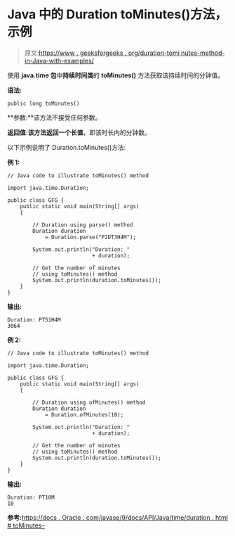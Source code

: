 # Java 中的 Duration toMinutes()方法，示例

> 原文:[https://www . geeksforgeeks . org/duration-tomi nutes-method-in-Java-with-examples/](https://www.geeksforgeeks.org/duration-tominutes-method-in-java-with-examples/)

使用 **java.time 包**中**持续时间类**的 **toMinutes()** 方法获取该持续时间的分钟值。

**语法:**

```
public long toMinutes()

```

**参数:**该方法不接受任何参数。

**返回值:**该方法返回一个**长值**，即该时长内的分钟数。

以下示例说明了 Duration.toMinutes()方法:

**例 1:**

```
// Java code to illustrate toMinutes() method

import java.time.Duration;

public class GFG {
    public static void main(String[] args)
    {

        // Duration using parse() method
        Duration duration
            = Duration.parse("P2DT3H4M");

        System.out.println("Duration: "
                           + duration);

        // Get the number of minutes
        // using toMinutes() method
        System.out.println(duration.toMinutes());
    }
}
```

**输出:**

```
Duration: PT51H4M
3064

```

**例 2:**

```
// Java code to illustrate toMinutes() method

import java.time.Duration;

public class GFG {
    public static void main(String[] args)
    {

        // Duration using ofMinutes() method
        Duration duration
            = Duration.ofMinutes(10);

        System.out.println("Duration: "
                           + duration);

        // Get the number of minutes
        // using toMinutes() method
        System.out.println(duration.toMinutes());
    }
}
```

**输出:**

```
Duration: PT10M
10

```

**参考:**[https://docs . Oracle . com/javase/9/docs/API/Java/time/duration . html # toMinutes–](https://docs.oracle.com/javase/9/docs/api/java/time/Duration.html#toMinutes--)